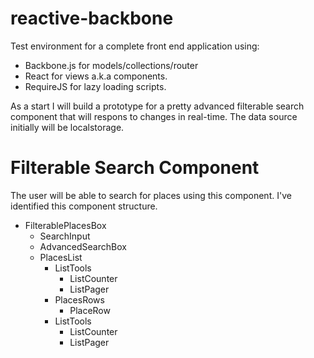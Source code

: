reactive-backbone
=================


Test environment for a complete front end application using:
- Backbone.js for models/collections/router
- React for views a.k.a components. 
- RequireJS for lazy loading scripts. 

As a start I will build a prototype for a pretty advanced filterable search component that will respons to changes in real-time.
The data source initially will be localstorage.


Filterable Search Component
===========================

The user will be able to search for places using this component.
I've identified this component structure.

- FilterablePlacesBox
  - SearchInput
  - AdvancedSearchBox
  - PlacesList
    - ListTools
      - ListCounter
      - ListPager
    - PlacesRows
      - PlaceRow
    - ListTools
      - ListCounter
      - ListPager
      






